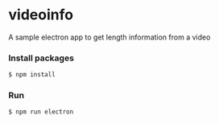 # videoinfo
A sample electron app to get length information from a video

### Install packages
``` bash
$ npm install
```

### Run
``` bash
$ npm run electron
```